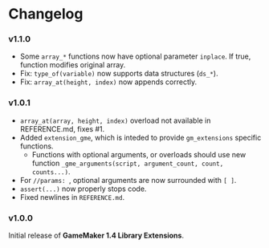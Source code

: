# Changelog

### v1.1.0
* Some `array_*` functions now have optional parameter `inplace`. If true, function modifies original array.
* Fix: `type_of(variable)` now supports data structures (`ds_*`).
* Fix: `array_at(height, index)` now appends correctly.

### v1.0.1
* `array_at(array, height, index)` overload not available in REFERENCE.md, fixes #1.
* Added `extension_gme`, which is inteded to provide `gm_extensions` specific functions.
    * Functions with optional arguments, or overloads should use new function `_gme_arguments(script, argument_count, count, counts...)`.
* For `//params: `, optional arguments are now surrounded with `[ ]`.
* `assert(...)` now properly stops code.
* Fixed newlines in `REFERENCE.md`.

### v1.0.0
Initial release of **GameMaker 1.4 Library Extensions**.
